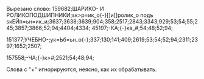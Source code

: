 ﻿Вырезано слово:
159682;ШАРИКО- И РОЛИКОПОДШИПНИКИ;sк>р=ик_о{-}[]и[]ролик_о подъ sкЕЙп=ьн=ик_и;3637;3638;3639;904;358;2517;2843;3343;929;53;54;55;245;3857;3866;52;94;4404;4334;
45197;-КА;{-}ка_#;54;48;52;94;

151377;УЧЕБНО-;ук=Ьб=ьн_о{-};337;130;141;409;2619;53;54;52;94;2311;2397;1652;2507;


157558;-ЧА;{-}к>#;2521;54;48;94;


Слова с "+" игнорируются, неясно, как их обрабатывать.